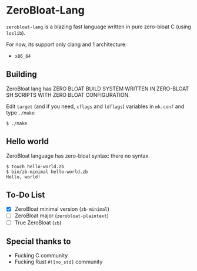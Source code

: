 # ZeroBloat-Lang

`zerobloat-lang` is a blazing fast language written
in pure zero-bloat C (using `loslib`).

For now, its support only clang and 1 architecture:

* `x86_64`

## Building

ZeroBloat lang has ZERO BLOAT BUILD SYSTEM WRITTEN
IN ZERO-BLOAT SH SCRIPTS WITH ZERO BLOAT CONFIGURATION.

Edit `target` (and if you need, `cflags` and `ldflags`)
variables in `mk.conf` and type `./make`:

```console
$ ./make
```

## Hello world

ZeroBloat language has zero-bloat syntax: there no syntax.

```
$ touch hello-world.zb
$ bin/zb-minimal hello-world.zb
Hello, world!
```

## To-Do List

- [x] ZeroBloat minimal version (`zb-minimal`)
- [ ] ZeroBloat major (`zerobloat-plaintext`)
- [ ] True ZeroBloat (`zb`)

## Special thanks to

* Fucking C community
* Fucking Rust `#![no_std]` community

